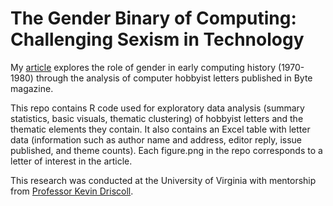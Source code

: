 # The Gender Binary of Computing: Challenging Sexism in Technology

My [article](https://zalkikar.github.io/) explores the role of gender in early computing history (1970-1980) through the analysis of computer hobbyist letters published in Byte magazine. 

This repo contains R code used for exploratory data analysis (summary statistics, basic visuals, thematic clustering) of hobbyist letters and the thematic elements they contain. It also contains an Excel table with letter data (information such as author name and address, editor reply, issue published, and theme counts). Each figure.png in the repo corresponds to a letter of interest in the article.

This research was conducted at the University of Virginia with mentorship from [Professor Kevin Driscoll](http://kevindriscoll.info/). 
